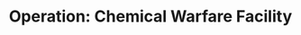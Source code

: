 ---
mission_id: biohazrd
editorsChoice:
title: "Operation: Chemical Warfare Facility"
authors: 
    - "Michael Messer"
date:
filename: "biohazrd.zip"
description: "The Empire is producing nasty chemical warfare agents at a newly built facility.  As Kyle, you are assigned to infiltrate the facility, locate the main power coupling, place a single sequencer charge at the base of it and get back to the ship safely."
heroImage: "./biohazrd.png"
levelReplaced:	SECBASE
difficulty: yes
bm:	no
fme: no
wax: no
three_do: yes
voc: no
gmd: no
vue: no
lfd: no
base: "New level from scratch" 
editors: "Custom editor"

---